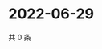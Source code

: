 # 2022-06-29

共 0 条

<!-- BEGIN WEIBO -->
<!-- 最后更新时间 Wed Jun 29 2022 20:31:49 GMT+0800 (China Standard Time) -->

<!-- END WEIBO -->
